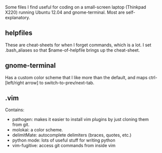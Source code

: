Some files I find useful for coding on a small-screen laptop (Thinkpad X220) running Ubuntu 12.04 and gnome-terminal. Most are self-explanatory. 

## helpfiles ##
These are cheat-sheets for when I forget commands, which is a lot. I set .bash\_aliases so that $name-of-helpfile brings up the cheat-sheet.

## gnome-terminal ##
Has a custom color scheme that I like more than the default, and maps ctrl-[left/right arrow] to switch-to-prev/next-tab. 

## .vim ##
Contains:
* pathogen: makes it easier to install vim plugins by just cloning them from git.
* molokai: a color scheme.
* delimitMate: autocomplete delimiters (braces, quotes, etc.)
* python mode: lots of useful stuff for writing python
* vim-fugitive: access git commands from inside vim
 
